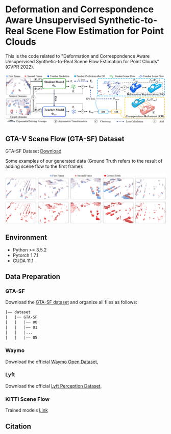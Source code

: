 # Deformation and Correspondence Aware Unsupervised Synthetic-to-Real Scene Flow Estimation for Point Clouds
This is the code related to "Deformation and Correspondence Aware Unsupervised Synthetic-to-Real Scene Flow Estimation for Point Clouds" (CVPR 2022).
<p align='center'>
  <img src='network.png' width="1000px">
</p>


## GTA-V Scene Flow (GTA-SF) Dataset
GTA-SF Dataset [Download](https://1drv.ms/u/s!Ap1U6ygZ8oBwhCJgydLCFJpfZyFD?e=6G4ngc)

Some examples of our generated data (Ground Truth refers to the result of adding scene flow to the first frame):
<p align='center'>
  <img src='GTA-SF.png' width="1000px">
</p>

## Environment
* Python >= 3.5.2
* Pytorch 1.7.1
* CUDA 11.1

## Data Preparation
### GTA-SF
Download the [GTA-SF dataset](https://1drv.ms/u/s!Ap1U6ygZ8oBwhCJgydLCFJpfZyFD?e=6G4ngc) and organize all files as follows:
```
|—— dataset
|   |── GTA-SF
|   |   |── 00
|   |   |—— 01
|   |   |...
|   |   |—— 05
```

### Waymo
Download the official [Waymo Open Dataset](https://waymo.com/open/download/), 

### Lyft
Download the official [Lyft Perception Dataset](https://level-5.global/data/perception/),

### KITTI Scene Flow


Trained models [Link](https://1drv.ms/u/s!Ap1U6ygZ8oBwhBSpZjaMHM4CbrJM?e=Jw5khg)


## Citation
